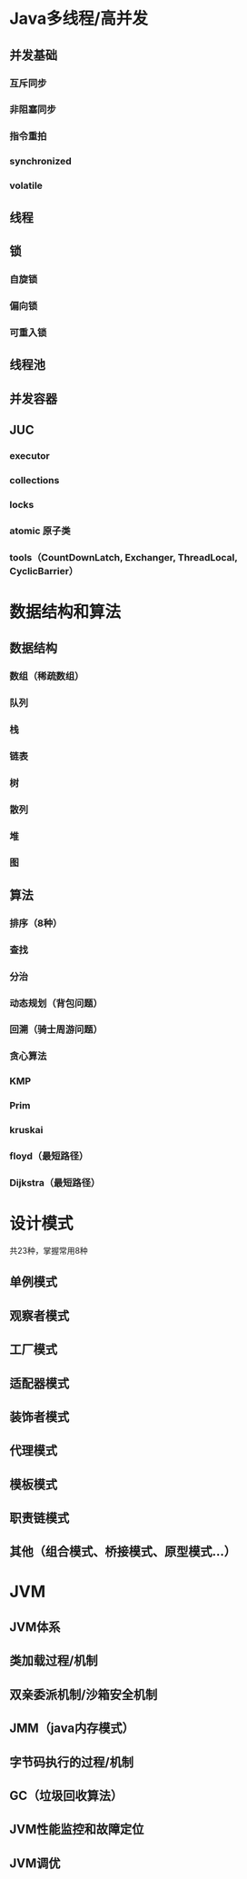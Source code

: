 # Java多线程/高并发

## 并发基础

### 互斥同步

### 非阻塞同步

### 指令重拍

### synchronized

### volatile

## 线程

## 锁

### 自旋锁

### 偏向锁

### 可重入锁

## 线程池

## 并发容器

## JUC

### executor

### collections

### locks

### atomic 原子类

### tools（CountDownLatch, Exchanger, ThreadLocal, CyclicBarrier）

# 数据结构和算法

## 数据结构

### 数组（稀疏数组）

### 队列

### 栈

### 链表

### 树

### 散列

### 堆

### 图

## 算法

### 排序（8种）

### 查找

### 分治

### 动态规划（背包问题）

### 回溯（骑士周游问题）

### 贪心算法

### KMP

### Prim

### kruskai

### floyd（最短路径）

### Dijkstra（最短路径）

# 设计模式

共23种，掌握常用8种

## 单例模式

## 观察者模式

## 工厂模式

## 适配器模式

## 装饰者模式

## 代理模式

## 模板模式

## 职责链模式

## 其他（组合模式、桥接模式、原型模式...）

# JVM

## JVM体系

## 类加载过程/机制

## 双亲委派机制/沙箱安全机制

## JMM（java内存模式）

## 字节码执行的过程/机制

## GC（垃圾回收算法）

## JVM性能监控和故障定位

## JVM调优

## 







